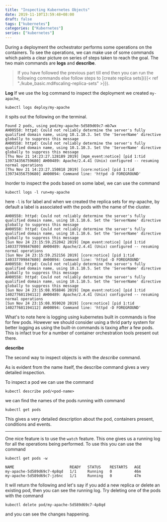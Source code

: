 ```yaml
---
title: "Inspecting Kubernetes Objects"
date: 2019-11-10T13:59:48+08:00
draft: false
tags: ["kubernetes"]
categories: ["Kubernetes"]
series: ["kubernetes"]
---
```


During a deployment the orchestrator performs some operations on the 
containers.
To see the operations, we can make use of some commands which paints a 
clear picture on series of steps taken to reach the goal.
The two main commands are __logs__ and __describe__. 

> If you have followed the previous part till end then you can run the following 
commands else follow steps to [create replica 
sets]({{< ref "./kube_basic.md#scaling-replica-sets" >}}).

__Log__
If we use the log command to inspect the deployment we created `my-apache`,

```shell
kubectl logs deploy/my-apache
```

it spits out the following on the terminal.

```
Found 2 pods, using pod/my-apache-5d589d69c7-mb7wx
AH00558: httpd: Could not reliably determine the server's fully qualified domain name, using 10.1.10.3. Set the 'ServerName' directive globally to suppress this message
AH00558: httpd: Could not reliably determine the server's fully qualified domain name, using 10.1.10.3. Set the 'ServerName' directive globally to suppress this message
[Thu Nov 21 14:23:27.128189 2019] [mpm_event:notice] [pid 1:tid 139734356759680] AH00489: Apache/2.4.41 (Unix) configured -- resuming normal operations
[Thu Nov 21 14:23:27.150818 2019] [core:notice] [pid 1:tid 139734356759680] AH00094: Command line: 'httpd -D FOREGROUND'
```

Inorder to inspect the pods based on some label, we can use the command

```shell
kubectl logs -l run=my-apache
```

here `-l` is for label and when we created the replica sets for my-apache, by default
a label is associated with the pods with the name of the cluster.

```
AH00558: httpd: Could not reliably determine the server's fully qualified domain name, using 10.1.10.6. Set the 'ServerName' directive globally to suppress this message
AH00558: httpd: Could not reliably determine the server's fully qualified domain name, using 10.1.10.6. Set the 'ServerName' directive globally to suppress this message
[Sun Nov 24 23:15:59.252042 2019] [mpm_event:notice] [pid 1:tid 140337709847680] AH00489: Apache/2.4.41 (Unix) configured -- resuming normal operations
[Sun Nov 24 23:15:59.252156 2019] [core:notice] [pid 1:tid 140337709847680] AH00094: Command line: 'httpd -D FOREGROUND'
AH00558: httpd: Could not reliably determine the server's fully qualified domain name, using 10.1.10.5. Set the 'ServerName' directive globally to suppress this message
AH00558: httpd: Could not reliably determine the server's fully qualified domain name, using 10.1.10.5. Set the 'ServerName' directive globally to suppress this message
[Sun Nov 24 23:15:08.958846 2019] [mpm_event:notice] [pid 1:tid 140277681194112] AH00489: Apache/2.4.41 (Unix) configured -- resuming normal operations
[Sun Nov 24 23:15:08.959020 2019] [core:notice] [pid 1:tid 140277681194112] AH00094: Command line: 'httpd -D FOREGROUND'
```

What's to note here is logging using kubernetes built in commands is fine for
few pods. However we should consider using a thrid party system for better
logging as using the built-in commands is taxing after a few pods. This is infact
true for a number of container orchestration tools present out there.

__describe__

The second way to inspect objects is with the _describe_ command.

As is evident from the name itself, the describe command gives a very detailed 
inspection. 

To inspect a pod we can use the command

```shell
kubectl describe pod/<pod-name>
```

we can find the names of the pods running with command
```shell
kubectl get pods
```

This gives a very detailed description about the pod, containers present, conditions
and events.

------------------------------------------

One nice feature is to use the `watch` feature.
This one gives us a running log for all the operations being performed.
To use this you can use the command

```shell
kubectl get pods -w
```

```
NAME                         READY   STATUS    RESTARTS   AGE
my-apache-5d589d69c7-4p8qd   1/1     Running   0          46m
my-apache-5d589d69c7-jz6nc   1/1     Running   0          47m
```

It will return the following and let's say if you add a new replica or delete an
existing pod, then you can see the running log.
Try deleting one of the pods with the command

```shell
kubectl delete pod/my-apache-5d589d69c7-4p8qd
```

and you can see the changes happening.
